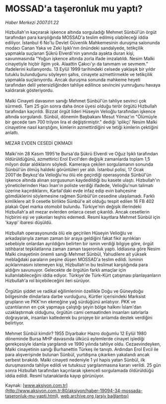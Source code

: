 # MOSSAD'a taşeronluk mu yaptı?

*Haber Merkezi 2007.01.22*

<font class="agenda2NewsSpot">
 Hizbullah'ın kaçırarak işkence altında sorguladığı Mehmet Sünbül'ün örgüt tarafından para karşılığında MOSSAD'a teslim edilmiş olabileceği iddia ediliyor.
</font>
<font class="newsDetail">
 İstanbul 6 No'lu Devlet Güvenlik Mahkemesinin duruşma salonunda modacı Canan Yaka ve Zeki Işıklı'nın önündeki sandalyede, tetikçilik yapmakla suçlanan Şükrü Elverdi'nin yanında ayakta duran kişi, savunmasında "Yoğun işkence altında zorla ifade imzalatıldı. Nesim Malki cinayetiyle hiçbir ilgim yok. Alaattin Çakıcı'yı da tanımam ve sevmem." ifadelerini kullanıyordu. 13 Eylül 1999 tarihindeki celsede yaklaşık bir yıldır tutuklu bulunduğunu söyleyen şahıs, cinayete azmettirmekle ve tetikçilik yapmakla suçlanıyordu. Ancak duruşma sonunda mahkeme heyeti tarafından delil yetersizliğinden tahliye edilince sevincini yumruğunu havaya kaldırarak gösteriyordu.
 <br/>
 <br/>
 Malki Cinayeti davasının sanığı Mehmet Sünbül'ün tahliye sevinci çok sürmedi. Tam 25 gün sonra daha önce üyesi olduğu terör örgütü Hizbullah tarafından kaçırıldı. Bizzat örgüt lideri Hüseyin Velioğlu tarafından işkence altında sorgulandı. Sünbül, dönemin Başbakanı Mesut Yılmaz'ın "Ölümüyle bir gecede tam 700 trilyon lira el değiştirmiştir." dediği 'iplikçi' Nesim Malki cinayetine nasıl karıştığını, kimlerin azmettirdiğini ve tetiği kimlerin çektiğini anlattı.
 <br/>
 <br/>
 MEZAR EVDEN CESEDİ ÇIKMADI
 <br/>
 <br/>
 Malki'nin 28 Kasım 1995'te Bursa'da Şükrü Elverdi ve Oğuz Işıklı tarafından öldürüldüğünü, azmettirici Erol Evcil'den değişik zamanlarda toplam 1,5 milyon dolar aldıklarını söyledi. Kameraya çekilen sorgulamanın sonunda Sünbül'ün ölmüş haldeki görüntüleri yer aldı. İstanbul polisi, 17 Ocak 2001'de Beykoz'da Velioğlu'nu ölü ele geçirdiği operasyonda Sünbül'ün işkence altında alınan sorgusunun kaydedildiği bu kasete ulaştı. Hizbullah'ın yöneticilerinden Hacı İnan'ın poliste verdiği ifadede, Velioğlu'nun talimatı üzerine kaçırdıklarını, Kartal'daki evde infaz edip evin bahçesine gömdüklerini söylemesine rağmen Sünbül'ün cesedine ulaşılamadı. Farklı kimliklere ait 9 cesetle birlikte Sünbül'e ait olduğu tespit edilen 16 FB 402 plakalı Opel marka otomobil bulundu. Türkiye'nin değişik illerindeki Hizbullah'a ait mezar evlerden onlarca ceset çıkarıldı. Ancak cesetlerin hiçbirini eşi ve yakınları teşhis edemedi. Resmî kayıtlara Mehmet Sünbül için 'kayıp' ibaresi düşüldü.
 <br/>
 <br/>
 Hizbullah operasyonunda ölü ele geçirilen Hüseyin Velioğlu ve arkadaşlarıyla zaman zaman bir araya geldiğini fakat fikir ayrılıkları sebebiyle onlardan ayrıldığını belirten bir ismin verdiği bilgiye göre, örgüt istihbarat teşkilatlarına zaman zaman taşeronluk yaptı. İddiasına göre Nesim Malki cinayetinin önemli sanığı Mehmet Sünbül, Yahudilere ait yüksek meblağdaki paraların peşine düşen MOSSAD'a teslim edildi. İsminin açıklanmasını istemeyen kişi, Hizbullah'ın bu teslimat karşılığında para aldığını savunuyor. Gelecekte de örgütün farklı amaçlar için kullanılabileceğini iddia ediyor. Türkiye'de Türk-Kürt çatışması planlayanların  Hizbullah'a rol biçebileceğini ileri sürüyor.
 <br/>
 <br/>
 Örgütün şiddet ve radikal eğilimlerinin özellikle Doğu ve Güneydoğu bölgesinde dindarlara darbe vurduğunu, Kürtler içerisindeki Marksist grupların ve PKK'nın ekmeğine yağ sürdüğünü anlatıyor. PKK ve uzantılarının en çok yapmaya çalıştığı şeyin bölge halkını İslam'dan uzaklaştırmak olduğunu, örgütün cami cemaatinden insanları satırlarla doğrayarak, insanları katlederek bu projeye bir anlamda destek verdiğini belirtiyor.
 <br/>
 <br/>
 Mehmet Sünbül kimdir? 1955 Diyarbakır Hazro doğumlu 12 Eylül 1980 döneminde Bursa MHP davasında ülkücü eylemlerde cinayet işlediği gerekçesiyle idamla yargılandı ve 1990 yılında tahliye oldu. Cezaevindeyken, Malki cinayetinin sanığı Burhanettin Türkeş ile tanıştı. Ardından Erol Evcil ile para alışverişinde bulunan Sünbül, yurtdışına çıkarken yakalandı ancak serbest bırakıldı. Malki cinayeti nedeniyle 1 yıl hapis yatan Sünbül, ilk duruşmasında tahliye edildi ve tutuksuz yargılanmasına kararı verildi. 25 gün sonra Hizbullah tarafından kaçırılarak işkenceli sorgulamada öldürüldüğü iddia edildi. Resmî tutanaklarda kayıp görünüyor.
 <br/>
</font>

Kaynak: [www.aksiyon.com.tr](http://www.aksiyon.com.tr:80/aksiyon/haber-19094-34-mossada-taseronluk-mu-yapti.html), [web.archive.org (arşiv bağlantısı)](http://web.archive.org/web/20110107144859/http://www.aksiyon.com.tr:80/aksiyon/haber-19094-34-mossada-taseronluk-mu-yapti.html)
